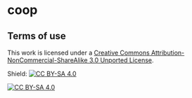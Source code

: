 # coop

## Terms of use

This work is licensed under a [Creative Commons Attribution-NonCommercial-ShareAlike 3.0 Unported License][cc-by-sa].


Shield: [![CC BY-SA 4.0][cc-by-sa-shield]][cc-by-sa]

[![CC BY-SA 4.0][cc-by-sa-image]][cc-by-sa]

[cc-by-sa]: https://creativecommons.org/licenses/by-nc-sa/3.0/
[cc-by-sa-image]: https://i.creativecommons.org/l/by-nc-sa/3.0/88x31.png
[cc-by-sa-shield]: https://img.shields.io/badge/License-CC%20BY--SA%204.0-lightgrey.svg
